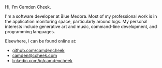 Hi, I'm Camden Cheek.

I'm a software developer at Blue Medora. Most of my professional work is in the application monitoring space, particularly around logs. My personal interests include generative art and music, command-line development, and programming languages.

Elsewhere, I can be found online at:
- [github.com/camdencheek](https://github.com/camdencheek)
- <a href='ma&#105;lt&#111;&#58;c%61%6&#68;&#100;en&#64;%63&#37;6&#51;%68e%6&#53;k&#37;2Ecom'>&#99;amden&#64;ccheek&#46;&#99;om</a>
- [linkedin.com/in/camdencheek](https://www.linkedin.com/in/camdencheek/)
